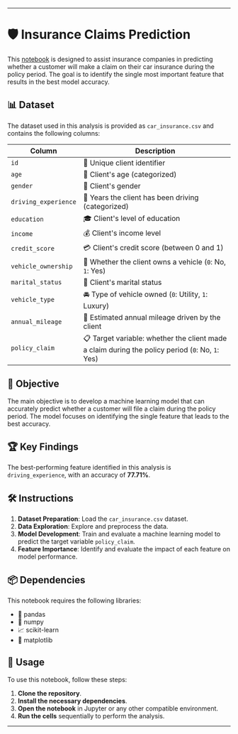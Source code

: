 
---

# 🛡️ Insurance Claims Prediction

This [notebook](https://github.com/victorlcastro-dsa/PBL_DataCamp/blob/main/workspaces/modeling_car_insurance_claim_outcomes/workspace/notebook.ipynb) is designed to assist insurance companies in predicting whether a customer will make a claim on their car insurance during the policy period. The goal is to identify the single most important feature that results in the best model accuracy.

## 📊 Dataset

The dataset used in this analysis is provided as `car_insurance.csv` and contains the following columns:

| Column             | Description                                                                                            |
|--------------------|--------------------------------------------------------------------------------------------------------|
| `id`               | 🔢 Unique client identifier                                                                            |
| `age`              | 🎂 Client's age (categorized)                                                                          |
| `gender`           | 🚻 Client's gender                                                                                     |
| `driving_experience` | 🚗 Years the client has been driving (categorized)                                                   |
| `education`        | 🎓 Client's level of education                                                                         |
| `income`           | 💰 Client's income level                                                                               |
| `credit_score`     | 💳 Client's credit score (between 0 and 1)                                                             |
| `vehicle_ownership` | 🚙 Whether the client owns a vehicle (`0`: No, `1`: Yes)                                              |
| `marital_status`   | 💍 Client's marital status                                                                             |
| `vehicle_type`     | 🚘 Type of vehicle owned (`0`: Utility, `1`: Luxury)                                                   |
| `annual_mileage`   | 📏 Estimated annual mileage driven by the client                                                       |
| `policy_claim`     | 📋 Target variable: whether the client made a claim during the policy period (`0`: No, `1`: Yes)       |

## 🎯 Objective

The main objective is to develop a machine learning model that can accurately predict whether a customer will file a claim during the policy period. The model focuses on identifying the single feature that leads to the best accuracy.

## 🏆 Key Findings

The best-performing feature identified in this analysis is `driving_experience`, with an accuracy of **77.71%**.

## 🛠️ Instructions

1. **Dataset Preparation**: Load the `car_insurance.csv` dataset.
2. **Data Exploration**: Explore and preprocess the data.
3. **Model Development**: Train and evaluate a machine learning model to predict the target variable `policy_claim`.
4. **Feature Importance**: Identify and evaluate the impact of each feature on model performance.

## 📦 Dependencies

This notebook requires the following libraries:

- 🐼 pandas
- 🧮 numpy
- 📈 scikit-learn
- 🎨 matplotlib

## 🚀 Usage

To use this notebook, follow these steps:

1. **Clone the repository**.
2. **Install the necessary dependencies**.
3. **Open the notebook** in Jupyter or any other compatible environment.
4. **Run the cells** sequentially to perform the analysis.

---